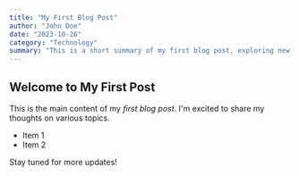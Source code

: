```yaml
---
title: "My First Blog Post"
author: "John Doe"
date: "2023-10-26"
category: "Technology"
summary: "This is a short summary of my first blog post, exploring new tech."
---
```


## Welcome to My First Post

This is the main content of my *first blog post*. I'm excited to share my thoughts on various topics.

- Item 1
- Item 2

Stay tuned for more updates!
